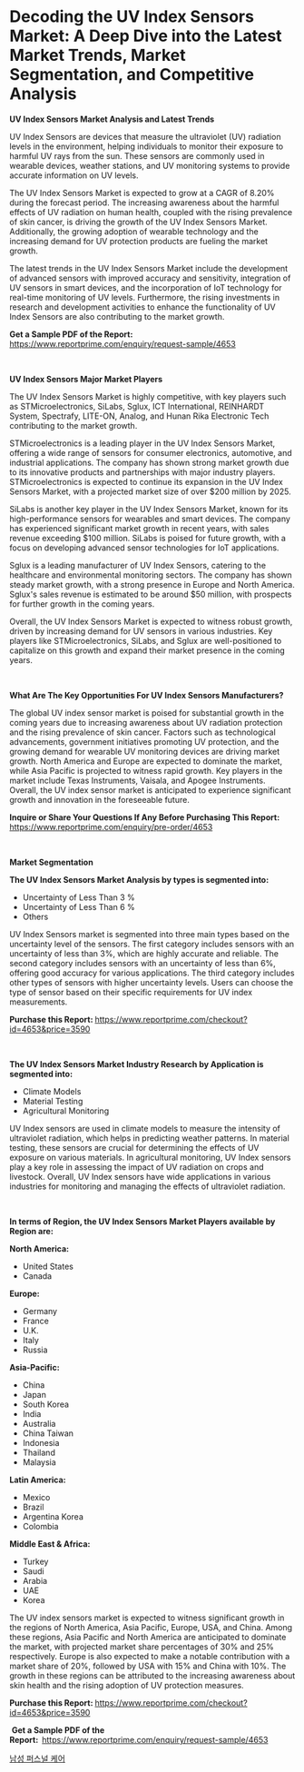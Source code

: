 <p><h1>Decoding the UV Index Sensors Market: A Deep Dive into the Latest Market Trends, Market Segmentation, and Competitive Analysis</h1></p><p><strong>UV Index Sensors Market Analysis and Latest Trends</strong></p>
<p><p>UV Index Sensors are devices that measure the ultraviolet (UV) radiation levels in the environment, helping individuals to monitor their exposure to harmful UV rays from the sun. These sensors are commonly used in wearable devices, weather stations, and UV monitoring systems to provide accurate information on UV levels.</p><p>The UV Index Sensors Market is expected to grow at a CAGR of 8.20% during the forecast period. The increasing awareness about the harmful effects of UV radiation on human health, coupled with the rising prevalence of skin cancer, is driving the growth of the UV Index Sensors Market. Additionally, the growing adoption of wearable technology and the increasing demand for UV protection products are fueling the market growth.</p><p>The latest trends in the UV Index Sensors Market include the development of advanced sensors with improved accuracy and sensitivity, integration of UV sensors in smart devices, and the incorporation of IoT technology for real-time monitoring of UV levels. Furthermore, the rising investments in research and development activities to enhance the functionality of UV Index Sensors are also contributing to the market growth.</p></p>
<p><strong>Get a Sample PDF of the Report:&nbsp;</strong> <a href="https://www.reportprime.com/enquiry/request-sample/4653">https://www.reportprime.com/enquiry/request-sample/4653</a></p>
<p>&nbsp;</p>
<p><strong>UV Index Sensors Major Market Players</strong></p>
<p><p>The UV Index Sensors Market is highly competitive, with key players such as STMicroelectronics, SiLabs, Sglux, ICT International, REINHARDT System, Spectrafy, LITE-ON, Analog, and Hunan Rika Electronic Tech contributing to the market growth.</p><p>STMicroelectronics is a leading player in the UV Index Sensors Market, offering a wide range of sensors for consumer electronics, automotive, and industrial applications. The company has shown strong market growth due to its innovative products and partnerships with major industry players. STMicroelectronics is expected to continue its expansion in the UV Index Sensors Market, with a projected market size of over $200 million by 2025.</p><p>SiLabs is another key player in the UV Index Sensors Market, known for its high-performance sensors for wearables and smart devices. The company has experienced significant market growth in recent years, with sales revenue exceeding $100 million. SiLabs is poised for future growth, with a focus on developing advanced sensor technologies for IoT applications.</p><p>Sglux is a leading manufacturer of UV Index Sensors, catering to the healthcare and environmental monitoring sectors. The company has shown steady market growth, with a strong presence in Europe and North America. Sglux's sales revenue is estimated to be around $50 million, with prospects for further growth in the coming years.</p><p>Overall, the UV Index Sensors Market is expected to witness robust growth, driven by increasing demand for UV sensors in various industries. Key players like STMicroelectronics, SiLabs, and Sglux are well-positioned to capitalize on this growth and expand their market presence in the coming years.</p></p>
<p>&nbsp;</p>
<p><strong>What Are The Key Opportunities For UV Index Sensors Manufacturers?</strong></p>
<p><p>The global UV index sensor market is poised for substantial growth in the coming years due to increasing awareness about UV radiation protection and the rising prevalence of skin cancer. Factors such as technological advancements, government initiatives promoting UV protection, and the growing demand for wearable UV monitoring devices are driving market growth. North America and Europe are expected to dominate the market, while Asia Pacific is projected to witness rapid growth. Key players in the market include Texas Instruments, Vaisala, and Apogee Instruments. Overall, the UV index sensor market is anticipated to experience significant growth and innovation in the foreseeable future.</p></p>
<p><strong>Inquire or Share Your Questions If Any Before Purchasing This Report:</strong> <a href="https://www.reportprime.com/enquiry/pre-order/4653">https://www.reportprime.com/enquiry/pre-order/4653</a></p>
<p>&nbsp;</p>
<p><strong>Market Segmentation</strong></p>
<p><strong>The UV Index Sensors Market Analysis by types is segmented into:</strong></p>
<p><ul><li>Uncertainty of Less Than 3 %</li><li>Uncertainty of Less Than 6 %</li><li>Others</li></ul></p>
<p><p>UV Index Sensors market is segmented into three main types based on the uncertainty level of the sensors. The first category includes sensors with an uncertainty of less than 3%, which are highly accurate and reliable. The second category includes sensors with an uncertainty of less than 6%, offering good accuracy for various applications. The third category includes other types of sensors with higher uncertainty levels. Users can choose the type of sensor based on their specific requirements for UV index measurements.</p></p>
<p><strong>Purchase this Report:&nbsp;</strong><a href="https://www.reportprime.com/checkout?id=4653&price=3590">https://www.reportprime.com/checkout?id=4653&price=3590</a></p>
<p>&nbsp;</p>
<p><strong>The UV Index Sensors Market Industry Research by Application is segmented into:</strong></p>
<p><ul><li>Climate Models</li><li>Material Testing</li><li>Agricultural Monitoring</li></ul></p>
<p><p>UV Index sensors are used in climate models to measure the intensity of ultraviolet radiation, which helps in predicting weather patterns. In material testing, these sensors are crucial for determining the effects of UV exposure on various materials. In agricultural monitoring, UV Index sensors play a key role in assessing the impact of UV radiation on crops and livestock. Overall, UV Index sensors have wide applications in various industries for monitoring and managing the effects of ultraviolet radiation.</p></p>
<p>&nbsp;</p>
<p><strong>In terms of Region, the UV Index Sensors Market Players available by Region are:</strong></p>
<p>
    <p> <strong> North America: </strong>
        <ul>
            <li>United States</li>
            <li>Canada</li>
        </ul>
        </p> 
    <p> <strong> Europe: </strong>
        <ul>
            <li>Germany</li>
            <li>France</li>
            <li>U.K.</li>
            <li>Italy</li>
            <li>Russia</li>
        </ul>
        </p> 
    <p> <strong> Asia-Pacific: </strong>
        <ul>
            <li>China</li>
            <li>Japan</li>
            <li>South Korea</li>
            <li>India</li>
            <li>Australia</li>
            <li>China Taiwan</li>
            <li>Indonesia</li>
            <li>Thailand</li>
            <li>Malaysia</li>
        </ul>
        </p> 
    <p> <strong> Latin America: </strong>
        <ul>
            <li>Mexico</li>
            <li>Brazil</li>
            <li>Argentina Korea</li>
            <li>Colombia</li>
        </ul>
        </p> 
    <p> <strong> Middle East & Africa: </strong>
        <ul>
            <li>Turkey</li>
            <li>Saudi</li>
            <li>Arabia</li>
            <li>UAE</li>
            <li>Korea</li>
        </ul>
    </p>
    </p>
<p><p>The UV index sensors market is expected to witness significant growth in the regions of North America, Asia Pacific, Europe, USA, and China. Among these regions, Asia Pacific and North America are anticipated to dominate the market, with projected market share percentages of 30% and 25% respectively. Europe is also expected to make a notable contribution with a market share of 20%, followed by USA with 15% and China with 10%. The growth in these regions can be attributed to the increasing awareness about skin health and the rising adoption of UV protection measures.</p></p>
<p><strong>Purchase this Report: </strong><a href="https://www.reportprime.com/checkout?id=4653&price=3590">https://www.reportprime.com/checkout?id=4653&price=3590</a></p>
<p>&nbsp;<strong>Get a Sample PDF of the Report:&nbsp;&nbsp;</strong><a href="https://www.reportprime.com/enquiry/request-sample/4653">https://www.reportprime.com/enquiry/request-sample/4653</a></p>
<p><strong></strong></p>
<p><p><a href="https://medium.com/@anvil67678789/%EB%82%A8%EC%84%B1-%EA%B0%9C%EC%9D%B8-%EA%B4%80%EB%A6%AC-%EC%8B%9C%EC%9E%A5-%EC%84%B1%EA%B3%B5%EC%A0%81%EC%9D%B8-%EB%B9%84%EC%A6%88%EB%8B%88%EC%8A%A4-%EC%A0%84%EB%9E%B5%EC%9D%98-%ED%95%B5%EC%8B%AC-2031%EB%85%84%EA%B9%8C%EC%A7%80-%EC%98%88%EC%B8%A1-46fcf1a1d768">남성 퍼스널 케어</a></p></p>